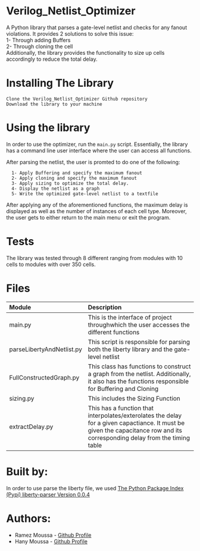 # Verilog_Netlist_Optimizer
A Python library that parses a gate-level netlist and checks for any fanout violations. It provides 2 solutions to solve this issue:<br />
  1- Through adding Buffers<br />
  2- Through cloning the cell<br />
Additionally, the library provides the functionality to size up cells accordingly to reduce the total delay.

# Installing The Library
   ```
   Clone the Verilog_Netlist_Optimizer Github repository
   Download the library to your machine
   ```
# Using the library
In order to use the optimizer, run the `main.py` script. Essentially, the library has a command line user interface where the user can access all functions.

After parsing the netlist, the user is promted to do one of the following:
```
  1- Apply Buffering and specify the maximum fanout
  2- Apply cloning and specify the maximum fanout
  3- Apply sizing to optimize the total delay.
  4- Display the netlist as a graph
  5- Write the optimized gate-level netlist to a textfile
```
After applying any of the aforementioned functions, the maximum delay is displayed as well as the number of instances of each cell type. Moreover, the user gets to either return to the main menu or exit the program.

# Tests
The library was tested through 8 different ranging from modules with 10 cells to modules with over 350 cells. 

# Files

| Module        | Description  |
| :------------- |:-------------|
| main.py   | This is the interface of project throughwhich the user accesses the different functions |
| parseLibertyAndNetlist.py | This script is responsible for parsing both the liberty library and the gate-level netlist|
| FullConstructedGraph.py | This class has functions to construct a graph from the netlist. Additionally, it also has the functions responsible for Buffering and Cloning |
|sizing.py | This includes the Sizing Function |
| extractDelay.py | This has a function that interpolates/exterolates the delay for a given capactiance. It must be given the capacitance row and its corresponding delay from the timing table|

# Built by:
  In order to use parse the liberty file, we used [The Python Package Index (Pypi) liberty-parser Version 0.0.4](https://pypi.org/project/liberty-parser/)
  
# Authors:
  * Ramez Moussa - [Github Profile](https://github.com/ramezmoussa)
  * Hany Moussa - [Github Profile](https://github.com/hanymoussa)
  
